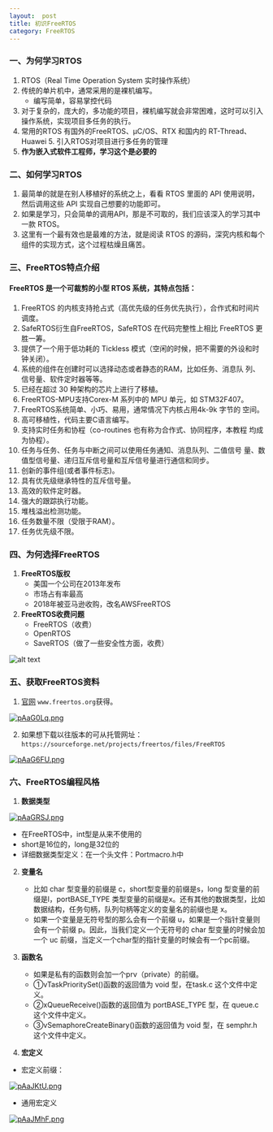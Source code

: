 ```yaml
---
layout:  post
title: 初识FreeRTOS
category: FreeRTOS
---
```


### 一、为何学习RTOS
1. RTOS（Real Time Operation System 实时操作系统）
2. 传统的单片机中，通常采用的是裸机编写。
   - 编写简单，容易掌控代码
3. 对于复杂的，庞大的，多功能的项目，裸机编写就会非常困难，这时可以引入操作系统，实现项目多任务的执行。
4. 常用的RTOS 有国外的FreeRTOS、μC/OS、RTX 和国内的 RT-Thread、Huawei 5. 引入RTOS对项目进行多任务的管理
5. **作为嵌入式软件工程师，学习这个是必要的**

### 二、如何学习RTOS
1. 最简单的就是在别人移植好的系统之上，看看 RTOS 里面的 API 使用说明，然后调用这些 API 实现自己想要的功能即可。
2. 如果是学习，只会简单的调用API，那是不可取的，我们应该深入的学习其中一款 RTOS。
3. 这里有一个最有效也是最难的方法，就是阅读 RTOS 的源码，深究内核和每个组件的实现方式，这个过程枯燥且痛苦。

### 三、FreeRTOS特点介绍
#### FreeRTOS 是一个可裁剪的小型 RTOS 系统，其特点包括：
1. FreeRTOS 的内核支持抢占式（高优先级的任务优先执行），合作式和时间片调度。
2. SafeRTOS衍生自FreeRTOS，SafeRTOS 在代码完整性上相比 FreeRTOS
更胜一筹。
3. 提供了一个用于低功耗的 Tickless 模式（空闲的时候，把不需要的外设和时钟关闭）。
4. 系统的组件在创建时可以选择动态或者静态的RAM，比如任务、消息队
列、信号量、软件定时器等等。
5. 已经在超过 30 种架构的芯片上进行了移植。
6. FreeRTOS-MPU支持Corex-M 系列中的 MPU 单元，如 STM32F407。
7. FreeRTOS系统简单、小巧、易用，通常情况下内核占用4k-9k 字节的
空间。
8. 高可移植性，代码主要C语言编写。
9. 支持实时任务和协程（co-routines 也有称为合作式、协同程序，本教程
均成为协程）。
10. 任务与任务、任务与中断之间可以使用任务通知、消息队列、二值信号
量、数值型信号量、递归互斥信号量和互斥信号量进行通信和同步。
11. 创新的事件组(或者事件标志)。
12. 具有优先级继承特性的互斥信号量。
13. 高效的软件定时器。
14. 强大的跟踪执行功能。
15. 堆栈溢出检测功能。
16. 任务数量不限（受限于RAM）。
17. 任务优先级不限。

### 四、为何选择FreeRTOS
1. **FreeRTOS版权**
   - 美国一个公司在2013年发布
   - 市场占有率最高
   - 2018年被亚马逊收购，改名AWSFreeRTOS
2. **FreeRTOS收费问题**
   - FreeRTOS（收费）
   - OpenRTOS
   - SaveRTOS（做了一些安全性方面，收费）

![alt text](image-2.png)

### 五、获取FreeRTOS资料
1. [官网](www.freertos.org) `www.freertos.org`获得。

[![pAaG0Lq.png](https://s21.ax1x.com/2024/10/20/pAaG0Lq.png)](https://imgse.com/i/pAaG0Lq)

2. 如果想下载以往版本的可从托管网址：`https://sourceforge.net/projects/freertos/files/FreeRTOS`

[![pAaG6FU.png](https://s21.ax1x.com/2024/10/20/pAaG6FU.png)](https://imgse.com/i/pAaG6FU)

### 六、FreeRTOS编程风格
1. **数据类型**

[![pAaGRSJ.png](https://s21.ax1x.com/2024/10/20/pAaGRSJ.png)](https://imgse.com/i/pAaGRSJ)

   - 在FreeRTOS中，int型是从来不使用的
   - short是16位的，long是32位的
   - 详细数据类型定义：在一个头文件：Portmacro.h中
2. **变量名**
   - 比如 char 型变量的前缀是 c，short型变量的前缀是s，long 型变量的前缀是l，portBASE_TYPE 类型变量的前缀是x。还有其他的数据类型，比如数据结构，任务句柄，队列句柄等定义的变量名的前缀也是 x。
   - 如果一个变量是无符号型的那么会有一个前缀 u，如果是一个指针变量则会有一个前缀 p。因此，当我们定义一个无符号的 char 型变量的时候会加一个 uc 前缀，当定义一个char型的指针变量的时候会有一个pc前缀。

3. **函数名**
   - 如果是私有的函数则会加一个prv（private）的前缀。
   - ①vTaskPrioritySet()函数的返回值为 void 型，在task.c 这个文件中定义。
   - ②xQueueReceive()函数的返回值为 portBASE_TYPE 型，在 queue.c 这个文件中定义。
   - ③vSemaphoreCreateBinary()函数的返回值为 void 型，在 semphr.h 这个文件中定义。

4. **宏定义**
- 宏定义前缀：

[![pAaJKtU.png](https://s21.ax1x.com/2024/10/20/pAaJKtU.png)](https://imgse.com/i/pAaJKtU)

- 通用宏定义

[![pAaJMhF.png](https://s21.ax1x.com/2024/10/20/pAaJMhF.png)](https://imgse.com/i/pAaJMhF)
